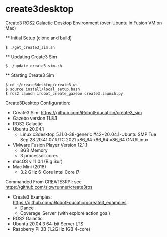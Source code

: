 # create3desktop
Create3 ROS2 Galactic Desktop Environment (over Ubuntu in Fusion VM on Mac)

** Initial Setup (clone and build)
```
$ ./get_create3_sim.sh
```

** Updating Create3 Sim
```
$ ./update_create3_sim.sh
```

** Starting Create3 Sim
```
$ cd ~/create3desktop/create3_ws
$ source install/local_setup.bash
$ ros2 launch irobot_create_gazebo create3.launch.py
```


Create3Desktop Configuration:

- Create3 Sim: https://github.com/iRobotEducation/create3_sim
- Gazebo version 11.8.1
- ROS2 Galactic
- Ubuntu 20.04.1
  - Linux c3desktop 5.11.0-38-generic #42~20.04.1-Ubuntu SMP Tue Sep 28 20:41:07 UTC 2021 x86_64 x86_64 x86_64 GNU/Linux
- VMware Fusion Player Version 12.1.1
  - 8GB Memory
  - 3 processor cores
- macOS v 11.0.1 (Big Sur)
- Mac Mini (2018)
  - 3.2 GHz 6-Core Intel Core i7


Commanded From CREATE3RPI: see https://github.com/slowrunner/create3ros

- Create3 Examples: https://github.com/iRobotEducation/create3_examples
  - Dance
  - Coverage_Server (with explore action goal)
- ROS2 Galactic
- Ubuntu 20.04.3 64-bit Server LTS
- Raspberry Pi 3B (1.2GHz 1GB 4-core)
